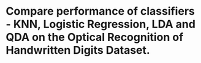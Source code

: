 # Compare performance of classifiers - KNN, Logistic Regression, LDA and QDA on the Optical Recognition of Handwritten Digits Dataset.